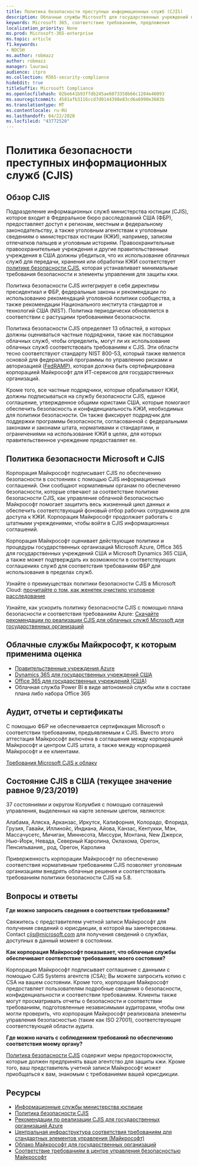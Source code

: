 ```yaml
---
title: Политика безопасности преступных информационных служб (CJIS)
description: Облачные службы Microsoft для государственных учреждений придерживаются политики безопасности служб Microsoft Office уголовной информации в США.
keywords: Microsoft 365, соответствие требованиям, предложения
localization_priority: None
ms.prod: Microsoft-365-enterprise
ms.topic: article
f1.keywords:
- NOCSH
ms.author: robmazz
author: robmazz
manager: laurawi
audience: itpro
ms.collection: M365-security-compliance
hideEdit: true
titleSuffix: Microsoft Compliance
ms.openlocfilehash: 02be641b93ffdb245ae6073358b66c1204e46093
ms.sourcegitcommit: 4581afb3116ccd7d0144398e83cd6a6990e3683b
ms.translationtype: MT
ms.contentlocale: ru-RU
ms.lasthandoff: 04/22/2020
ms.locfileid: "43772520"
---
```

# <a name="criminal-justice-information-services-cjis-security-policy"></a>Политика безопасности преступных информационных служб (CJIS)

## <a name="cjis-overview"></a>Обзор CJIS

Подразделение информационных служб министерства юстиции (CJIS), которое входит в Федеральное бюро расследований США (ФБР), предоставляет доступ к регионам, местным и федеральному законодательству, а также уголовным агентствам к уголовным сведениям о министерствах юстиции (КЖИ), например, записям отпечатков пальцев и уголовным историям. Правоохранительные правоохранительные учреждения и другие правительственные учреждения в США должны убедиться, что их использование облачных служб для передачи, хранения или обработки КЖИ соответствует [политике безопасности CJIS](https://aka.ms/cjis-security-policy), которая устанавливает минимальные требования безопасности и элементы управления для защиты кжи.

Политика безопасности CJIS интегрирует в себя директивы пресидентиал и ФБР, федеральные законы и рекомендации по использованию рекомендаций уголовной политики сообщества, а также рекомендации Национального института стандартов и технологий США (NIST). Политика периодически обновляется в соответствии с растущими требованиями безопасности.

Политика безопасности CJIS определяет 13 областей, в которых должны оцениваться частные подрядчики, такие как поставщики облачных служб, чтобы определить, могут ли их использование облачных служб соответствовать требованиям к CJIS. Эти области тесно соответствуют стандарту NIST 800-53, который также является основой для федеральной программы по управлению рисками и авторизацией ([FedRAMP](offering-FedRAMP.md)), которая должна быть сертифицирована корпорацией Майкрософт для ИТ-сервисов для государственных организаций.

Кроме того, все частные подрядчики, которые обрабатывают КЖИ, должны подписываться на службу безопасности CJIS, единое соглашение, утвержденное общими юристами США, которые помогают обеспечить безопасность и конфиденциальность КЖИ, необходимых для политики безопасности. Он также фиксирует подрядчик для поддержки программы безопасности, согласованной с федеральными законами и законами штата, нормативами и стандартами, и ограничениями на использование КЖИ в целях, для которых правительственное учреждение предоставляет ее.

## <a name="microsoft-and-cjis-security-policy"></a>Политика безопасности Microsoft и CJIS

Корпорация Майкрософт подписывает CJIS по обеспечению безопасности в состояниях с помощью CJIS информационных соглашений. Они сообщают нормативным органам по обеспечению безопасности, которые отвечают за соответствие политике безопасности CJIS, как управление облачной безопасностью Майкрософт помогает защитить весь жизненный цикл данных и обеспечить соответствующий фоновый отбор рабочих сотрудников для доступа к КЖИ. Корпорация Майкрософт продолжает работать с штатными учреждениями, чтобы войти в CJIS информационных соглашений.

Корпорация Майкрософт оценивает действующие политики и процедуры государственных организаций Microsoft Azure, Office 365 для государственных учреждений США и Microsoft Dynamics 365 США, а также может подтверждать их возможности в соответствующих соглашениях служб для соответствия требованиям ФБР для использования в пределах служб.

Узнайте о преимуществах политики безопасности CJIS в Microsoft Cloud: [прочитайте о том, как женетек очистило уголовное расследование](https://customers.microsoft.com/story/genetec)

Узнайте, как ускорить политику безопасности CJIS с помощью плана безопасности и соответствия требованиям Azure: [Скачайте рекомендации по реализации CJIS для облачных служб Microsoft для государственных организаций](https://gallery.technet.microsoft.com/CJIS-Implementation-62af7c27)

## <a name="microsoft-in-scope-cloud-services"></a>Облачные службы Майкрософт, к которым применима оценка

- [Правительственные учреждения Azure](https://aka.ms/AzureCompliance)
- [Dynamics 365 для государственных учреждений США](https://aka.ms/d365-compliance-list)
- [Office 365 для государственных учреждений (США)](https://go.microsoft.com/fwlink/p/?LinkID=2077751)
- Облачная служба Power BI в виде автономной службы или в составе плана либо набора Office 365

## <a name="audits-reports-and-certificates"></a>Аудит, отчеты и сертификаты

С помощью ФБР не обеспечивается сертификация Microsoft о соответствии требованиям, предъявляемым к CJIS. Вместо этого аттестация Майкрософт включена в соглашения между корпорацией Майкрософт и центром CJIS штата, а также между корпорацией Майкрософт и ее клиентами.

[Требования Microsoft CJIS к облаку](https://aka.ms/MicrosoftCJISCloudRequirements)

## <a name="cjis-status-in-the-united-states-current-as-of-9232019"></a>Состояние CJIS в США (текущее значение равное 9/23/2019)

37 состояниями и округом Колумбия с помощью соглашений управления, выделенных на карте зеленым цветом, являются:

Алабама, Аляска, Арканзас, Иркутск, Калифорния, Колорадо, Флорида, Грузия, Гавайи, Иллинойс, Индиана, Айова, Канзас, Кентукки, Мэн, Массачусетс, Мичиган, Миннесота, Миссури, Монтана, New Джерси, Нью-Йорк, Невада, Северный Каролина, Оклахома, Орегон, Пенсильвания,, род, Орегон, Каролина

Приверженность корпорации Майкрософт по обеспечению соответствия нормативным требованиям CJIS позволяет уголовным организациям внедрять облачные решения и соответствовать требованиям политики безопасности CJIS на 5.8.

## <a name="frequently-asked-questions"></a>Вопросы и ответы

**Где можно запросить сведения о соответствии требованиям?**

Свяжитесь с представителем учетной записи Майкрософт для получения сведений о юрисдикции, в которой вы заинтересованы. Contact <cjis@microsoft.com> для получения сведений о службах, доступных в данный момент в состоянии.

**Как корпорация Майкрософт показывает, что облачные службы обеспечивают соответствие требованиям моего состояния?**

Корпорация Майкрософт подписывает соглашение с данными с помощью CJIS Systems агентств (CSA); Вы можете запросить копию с CSA на вашем состоянии. Кроме того, корпорация Майкрософт предоставляет пользователям подробные сведения о безопасности, конфиденциальности и соответствии требованиям. Клиенты также могут просматривать отчеты о безопасности и соответствии требованиям, подготовленные независимыми аудиторами, чтобы они могли проверить, что корпорация Майкрософт реализовала элементы управления безопасностью (такие как ISO 27001), соответствующие соответствующей области аудита.

**Где можно начать с соблюдением требований по обеспечению соответствия моему органу?**

[Политика безопасности CJIS](https://aka.ms/cjis-security-policy) содержит меры предосторожности, которые должен предпринять ваше агентство для защиты кжи. Кроме того, ваш представитель учетной записи Майкрософт может приобщаться к вам, знакомым с требованиями вашей юрисдикции.

## <a name="resources"></a>Ресурсы

- [Информационные службы министерства юстиции](https://aka.ms/cjis)
- [Политика безопасности CJIS](https://aka.ms/cjis-security-policy)
- [Рекомендации по реализации CJIS для государственных организаций Azure](https://aka.ms/cjisimplementationguidelines)
- [Центральная инфраструктура соответствия требованиям для стандартных элементов управления (Майкрософт)](https://www.microsoft.com/trustcenter/common-controls-hub)
- [Облако Майкрософт для государственных организаций](https://go.microsoft.com/fwlink/?linkid=2087246)
- [Соответствие требованиям в центре управления безопасностью Майкрософт](https://www.microsoft.com/trust-center/compliance/compliance-overview)
